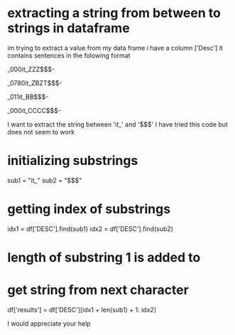 
# extracting a string from between to strings in dataframe

im trying to extract a value from my data frame
i have a column ['Desc'] it contains sentences in the folowing format

_000it_ZZZ$$$-


_0780it_ZBZT$$$-


_011it_BB$$$-


_000it_CCCC$$$-

I want to extract the string between 'it_' and '$$$'
I have tried this code but does not seem to work
# initializing substrings
sub1 = "it_"
sub2 = "$$$"
 
# getting index of substrings
idx1 = df['DESC'].find(sub1)
idx2 = df['DESC'].find(sub2)
 
# length of substring 1 is added to
# get string from next character
df['results'] = df['DESC'][idx1 + len(sub1) + 1: idx2]

I would appreciate your help

        